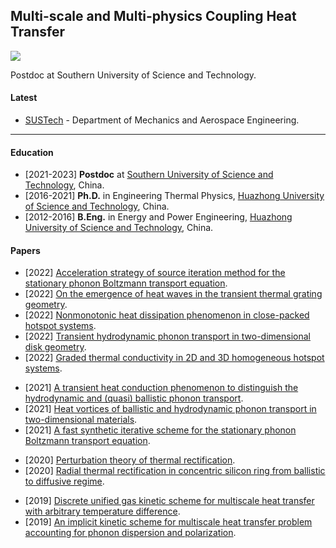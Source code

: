 ## Multi-scale and Multi-physics Coupling Heat Transfer

![](https://komarev.com/ghpvc/?username=mingzhentan&label=Profile+Views)

Postdoc at Southern University of Science and Technology.

#### Latest

- [SUSTech](https://www.researchgate.net/institution/Southern-University-of-Science-and-Technology) - Department of Mechanics and Aerospace Engineering.

--------

#### Education

- [2021-2023] **Postdoc** at [Southern University of Science and Technology](https://www.sustech.edu.cn/en/), China.
- [2016-2021] **Ph.D.** in Engineering Thermal Physics, [Huazhong University of Science and Technology](https://www.hust.edu.cn/), China.
- [2012-2016] **B.Eng.** in Energy and Power Engineering, [Huazhong University of Science and Technology](https://www.hust.edu.cn/), China.

#### Papers

- [2022] [Acceleration strategy of source iteration method for the stationary phonon Boltzmann transport equation](https://arxiv.org/abs/2212.05763).
- [2022] [On the emergence of heat waves in the transient thermal grating geometry](https://aip.scitation.org/doi/10.1063/5.0102227).
- [2022] [Nonmonotonic heat dissipation phenomenon in close-packed hotspot systems](https://journals.aps.org/pre/abstract/10.1103/PhysRevE.106.014111).
- [2022] [Transient hydrodynamic phonon transport in two-dimensional disk geometry](https://www.researchgate.net/publication/359450719_Transient_hydrodynamic_phonon_transport_in_two-dimensional_disk_geometry).
- [2022] [
Graded thermal conductivity in 2D and 3D homogeneous hotspot systems](https://www.sciencedirect.com/science/article/abs/pii/S2542529322000037?via%3Dihub).
<!--  -->
- [2021] [A transient heat conduction phenomenon to distinguish the hydrodynamic and (quasi) ballistic phonon transport](https://www.sciencedirect.com/science/article/abs/pii/S0017931021009522?via%3Dihub).
- [2021] [Heat vortices of ballistic and hydrodynamic phonon transport in two-dimensional materials](https://www.sciencedirect.com/science/article/abs/pii/S0017931021003859?via%3Dihub).
- [2021] [A fast synthetic iterative scheme for the stationary phonon Boltzmann transport equation](https://www.sciencedirect.com/science/article/abs/pii/S0017931021004117?via%3Dihub).
<!--  -->
- [2020] [Perturbation theory of thermal rectification](https://journals.aps.org/pre/abstract/10.1103/PhysRevE.102.042106).
- [2020] [Radial thermal rectification in concentric silicon ring from ballistic to diffusive regime](https://www.sciencedirect.com/science/article/abs/pii/S0017931020305007?via%3Dihub).
<!--  -->
- [2019] [Discrete unified gas kinetic scheme for multiscale heat transfer with arbitrary temperature difference](https://www.sciencedirect.com/science/article/abs/pii/S0017931018353031?via%3Dihub).
- [2019] [An implicit kinetic scheme for multiscale heat transfer problem accounting for phonon dispersion and polarization](https://www.sciencedirect.com/science/article/abs/pii/S0017931018329636?via%3Dihub).
<br/>
